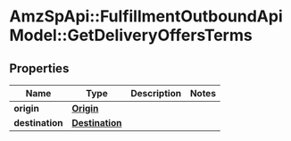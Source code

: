 # AmzSpApi::FulfillmentOutboundApiModel::GetDeliveryOffersTerms

## Properties
Name | Type | Description | Notes
------------ | ------------- | ------------- | -------------
**origin** | [**Origin**](Origin.md) |  | 
**destination** | [**Destination**](Destination.md) |  | 

